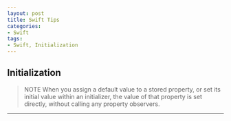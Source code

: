 ```yaml
---
layout: post
title: Swift Tips
categories:
- Swift
tags:
- Swift, Initialization
---
```


     
	 
## Initialization
> NOTE
> When you assign a default value to a stored property, or set its initial value within an initializer, the value of that property is set directly, without calling any property observers.
----
